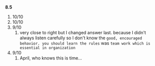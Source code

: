 **8.5**

1. 10/10
2. 10/10
3. 9/10
   1. very close to right but I changed answer last. because I didn't always listen carefully so I don't know the `good, encouraged behavior. you should learn the rules` was `team work which is essential in organization`
4. 9/10
   1. April, who knows this is time...
